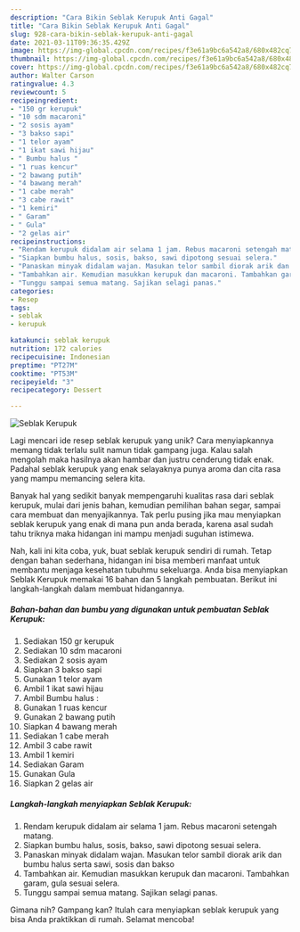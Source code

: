 ```yaml
---
description: "Cara Bikin Seblak Kerupuk Anti Gagal"
title: "Cara Bikin Seblak Kerupuk Anti Gagal"
slug: 928-cara-bikin-seblak-kerupuk-anti-gagal
date: 2021-03-11T09:36:35.429Z
image: https://img-global.cpcdn.com/recipes/f3e61a9bc6a542a8/680x482cq70/seblak-kerupuk-foto-resep-utama.jpg
thumbnail: https://img-global.cpcdn.com/recipes/f3e61a9bc6a542a8/680x482cq70/seblak-kerupuk-foto-resep-utama.jpg
cover: https://img-global.cpcdn.com/recipes/f3e61a9bc6a542a8/680x482cq70/seblak-kerupuk-foto-resep-utama.jpg
author: Walter Carson
ratingvalue: 4.3
reviewcount: 5
recipeingredient:
- "150 gr kerupuk"
- "10 sdm macaroni"
- "2 sosis ayam"
- "3 bakso sapi"
- "1 telor ayam"
- "1 ikat sawi hijau"
- " Bumbu halus "
- "1 ruas kencur"
- "2 bawang putih"
- "4 bawang merah"
- "1 cabe merah"
- "3 cabe rawit"
- "1 kemiri"
- " Garam"
- " Gula"
- "2 gelas air"
recipeinstructions:
- "Rendam kerupuk didalam air selama 1 jam. Rebus macaroni setengah matang."
- "Siapkan bumbu halus, sosis, bakso, sawi dipotong sesuai selera."
- "Panaskan minyak didalam wajan. Masukan telor sambil diorak arik dan bumbu halus serta sawi, sosis dan bakso"
- "Tambahkan air. Kemudian masukkan kerupuk dan macaroni. Tambahkan garam, gula sesuai selera."
- "Tunggu sampai semua matang. Sajikan selagi panas."
categories:
- Resep
tags:
- seblak
- kerupuk

katakunci: seblak kerupuk 
nutrition: 172 calories
recipecuisine: Indonesian
preptime: "PT27M"
cooktime: "PT53M"
recipeyield: "3"
recipecategory: Dessert

---
```



![Seblak Kerupuk](https://img-global.cpcdn.com/recipes/f3e61a9bc6a542a8/680x482cq70/seblak-kerupuk-foto-resep-utama.jpg)

Lagi mencari ide resep seblak kerupuk yang unik? Cara menyiapkannya memang tidak terlalu sulit namun tidak gampang juga. Kalau salah mengolah maka hasilnya akan hambar dan justru cenderung tidak enak. Padahal seblak kerupuk yang enak selayaknya punya aroma dan cita rasa yang mampu memancing selera kita.

Banyak hal yang sedikit banyak mempengaruhi kualitas rasa dari seblak kerupuk, mulai dari jenis bahan, kemudian pemilihan bahan segar, sampai cara membuat dan menyajikannya. Tak perlu pusing jika mau menyiapkan seblak kerupuk yang enak di mana pun anda berada, karena asal sudah tahu triknya maka hidangan ini mampu menjadi suguhan istimewa.




Nah, kali ini kita coba, yuk, buat seblak kerupuk sendiri di rumah. Tetap dengan bahan sederhana, hidangan ini bisa memberi manfaat untuk membantu menjaga kesehatan tubuhmu sekeluarga. Anda bisa menyiapkan Seblak Kerupuk memakai 16 bahan dan 5 langkah pembuatan. Berikut ini langkah-langkah dalam membuat hidangannya.

<!--inarticleads1-->

##### Bahan-bahan dan bumbu yang digunakan untuk pembuatan Seblak Kerupuk:

1. Sediakan 150 gr kerupuk
1. Sediakan 10 sdm macaroni
1. Sediakan 2 sosis ayam
1. Siapkan 3 bakso sapi
1. Gunakan 1 telor ayam
1. Ambil 1 ikat sawi hijau
1. Ambil  Bumbu halus :
1. Gunakan 1 ruas kencur
1. Gunakan 2 bawang putih
1. Siapkan 4 bawang merah
1. Sediakan 1 cabe merah
1. Ambil 3 cabe rawit
1. Ambil 1 kemiri
1. Sediakan  Garam
1. Gunakan  Gula
1. Siapkan 2 gelas air




<!--inarticleads2-->

##### Langkah-langkah menyiapkan Seblak Kerupuk:

1. Rendam kerupuk didalam air selama 1 jam. Rebus macaroni setengah matang.
1. Siapkan bumbu halus, sosis, bakso, sawi dipotong sesuai selera.
1. Panaskan minyak didalam wajan. Masukan telor sambil diorak arik dan bumbu halus serta sawi, sosis dan bakso
1. Tambahkan air. Kemudian masukkan kerupuk dan macaroni. Tambahkan garam, gula sesuai selera.
1. Tunggu sampai semua matang. Sajikan selagi panas.




Gimana nih? Gampang kan? Itulah cara menyiapkan seblak kerupuk yang bisa Anda praktikkan di rumah. Selamat mencoba!

